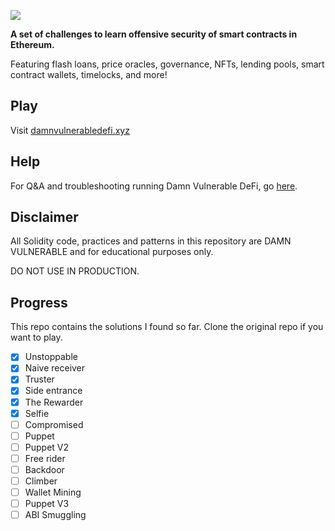 ![](cover.png)

**A set of challenges to learn offensive security of smart contracts in Ethereum.**

Featuring flash loans, price oracles, governance, NFTs, lending pools, smart contract wallets, timelocks, and more!

## Play

Visit [damnvulnerabledefi.xyz](https://damnvulnerabledefi.xyz)

## Help

For Q&A and troubleshooting running Damn Vulnerable DeFi, go [here](https://github.com/tinchoabbate/damn-vulnerable-defi/discussions/categories/support-q-a-troubleshooting).

## Disclaimer

All Solidity code, practices and patterns in this repository are DAMN VULNERABLE and for educational purposes only.

DO NOT USE IN PRODUCTION.

## Progress

This repo contains the solutions I found so far. Clone the original repo if you want to play.

- [x] Unstoppable
- [x] Naive receiver
- [x] Truster
- [x] Side entrance
- [x] The Rewarder
- [x] Selfie
- [ ] Compromised
- [ ] Puppet
- [ ] Puppet V2
- [ ] Free rider
- [ ] Backdoor
- [ ] Climber
- [ ] Wallet Mining
- [ ] Puppet V3
- [ ] ABI Smuggling